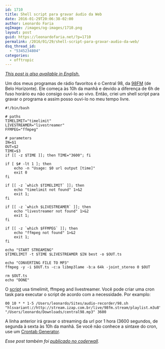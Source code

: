 ```yaml
---
id: 1710
title: Shell script para gravar áudio da Web
date: 2016-01-29T20:06:38-02:00
author: Leonardo Faria
ogImage: /images/og-images/1710.png
layout: post
guid: https://leonardofaria.net/?p=1710
permalink: /2016/01/29/shell-script-para-gravar-audio-da-web/
dsq_thread_id:
  - "5345234804"
categories:
  - offtropic
---
```

_[This post is also available in English.](https://leonardofaria.net/2016/01/26/shell-script-for-audio-recording/)_

Um dos meus programas de rádio favoritos é o Central 98, da [98FM](http://98live.com.br/) (de Belo Horizonte). Ele começa às 10h da manhã e devido a diferença de 6h de fuso horário eu não consigo ouví-lo ao vivo. Então, criei um shell script para gravar o programa e assim posso ouvi-lo no meu tempo livre.

<!--more-->

```shell
#!/bin/bash

# paths
TIMELIMIT="timelimit"
LIVESTREAMER="livestreamer"
FFMPEG="ffmpeg"

# parameters
IN=$1
OUT=$2
TIME=$3
if [[ -z $TIME ]]; then TIME="3600"; fi

if [ $# -lt 1 ]; then
	echo -n "Usage: $0 url output [time]"
	exit 0
fi

if [[ -z `which $TIMELIMIT` ]]; then
	echo "timelimit not found" 1>&2
	exit 1;
fi

if [[ -z `which $LIVESTREAMER` ]]; then
	echo "livestreamer not found" 1>&2
	exit 1;
fi

if [[ -z `which $FFMPEG` ]]; then
	echo "ffmpeg not found" 1>&2
	exit 1;
fi

echo "START STREAMING"
$TIMELIMIT -t $TIME $LIVESTREAMER $IN best -o $OUT.ts

echo "CONVERTING FILE TO MP3"
ffmpeg -y -i $OUT.ts -c:a libmp3lame -b:a 64k -joint_stereo 0 $OUT

rm $OUT.ts
echo "DONE"
```

O [script](https://github.com/leonardofaria/audio-recorder) usa timelimit, ffmpeg and livestreamer. Você pode criar uma cron task para executar o script de acordo com a necessidade. Por examplo:

```
00 10 * * 1-5 /Users/leonardo/Sites/audio-recorder/98.sh "hlsvariant://http://stream.izap.com.br/live/98fm.stream/playlist.m3u8" "/Users/leonardo/Downloads/central98.mp3" 3600
```

A linha anterior irá gravar o streaming da url por 1 hora (3600 segundos, de segunda à sexta às 10h da manhã. Se você não conhece a sintaxe do cron, use um [Crontab Generator](http://crontab-generator.org/).

_Esse post também foi [publicado no coderwall](https://coderwall.com/p/qmlkzg/shell-script-for-audio-recording)._
